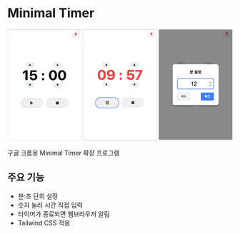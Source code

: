 # Minimal Timer 

<img src="https://github.com/asadal/minimal-timer/blob/main/images/minimal-timer.png" width="600">

구글 크롬용 Minimal Timer 확장 프로그램

## 주요 기능

- 분:초 단위 설정
- 숫자 눌러 시간 직접 입력
- 타이머가 종료되면 웹브라우저 알림
- Tailwind CSS 적용
